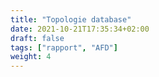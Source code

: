 ```yaml
---
title: "Topologie database"
date: 2021-10-21T17:35:34+02:00
draft: false
tags: ["rapport", "AFD"]
weight: 4
---
```

